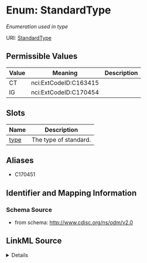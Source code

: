 # Enum: StandardType




_Enumeration used in type_



URI: [StandardType](StandardType)

## Permissible Values

| Value | Meaning | Description |
| --- | --- | --- |
| CT | nci:ExtCodeID:C163415 |  |
| IG | nci:ExtCodeID:C170454 |  |




## Slots

| Name | Description |
| ---  | --- |
| [type](type.md) | The type of standard. |




## Aliases


* C170451



## Identifier and Mapping Information







### Schema Source


* from schema: http://www.cdisc.org/ns/odm/v2.0




## LinkML Source

<details>
```yaml
name: StandardType
conforms_to: nci:ExtCodeID:C170451
description: Enumeration used in type
from_schema: http://www.cdisc.org/ns/odm/v2.0
aliases:
- C170451
rank: 1000
code_set: nci:ExtCodeID
permissible_values:
  CT:
    text: CT
    meaning: nci:ExtCodeID:C163415
    is_a: StandardType
  IG:
    text: IG
    meaning: nci:ExtCodeID:C170454
    is_a: StandardType

```
</details>
